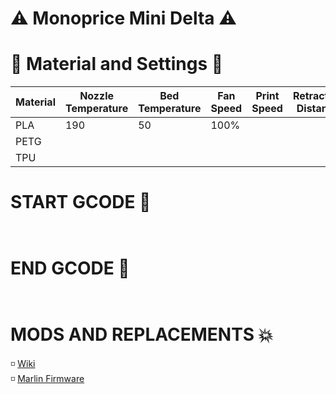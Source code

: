 # ⚠️ Monoprice Mini Delta ⚠️

# 🔨 Material and Settings 🔧
Material | Nozzle Temperature | Bed Temperature | Fan Speed | Print Speed | Retraction Distance | Retraction Speed | Note And Problems
------------ | ------------- | ------------- | ------------- | ------------- | ------------- | ------------- | -------------
PLA | 190 | 50 | 100% |  |  |  | 
PETG |  |  |  |  |  |  | 
TPU |  |  |  |  |  |  |


# START GCODE 🏁
```
  
 ```
# END GCODE 🏁
```
  
  ```
  
# MODS AND REPLACEMENTS 💥
<p> 
  ◽ <a href ="https://mpminidelta.com/">Wiki</a> <br>
  ◽ <a href="https://github.com/aegean-odyssey/mpmd_marlin_1.1.x"> Marlin Firmware  </a> <br>
</p>

